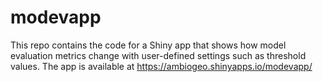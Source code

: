 # modevapp

This repo contains the code for a Shiny app that shows how model evaluation metrics change with user-defined settings such as threshold values. The app is available at https://ambiogeo.shinyapps.io/modevapp/
